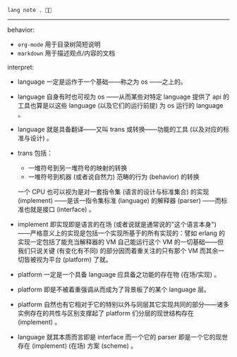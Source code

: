 
~~~ factor
lang note . 🥱🚰
~~~

----

behavior: 

- `org-mode` 用于目录树简短说明
- `markdown` 用于描述观点/内容的文档

interpret:

- language 一定是运作于一个基础——称之为 os ——之上的。
- language 自身有时也可视为 os ——从而某些对特定 language 提供了 api 的工具也算是以这些 language (以及它们的运行前提) 为 os 运行的 language 。
- language 就是具备翻译——又叫 trans 或转换——功能的工具 (以及对应的标准与设计) 。

- trans 包括：
  
  - 一堆符号到另一堆符号的映射的转换
  - 一堆符号到机器 (或者说自然力) 范畴的行为 (behavior) 的转换
  
  一个 CPU 也可以视为是对一套指令集 (语言的设计与标准集合) 的实现 (implement) ——是该一指令集标准 (language) 的解释器 (parser) ——而标准也就是接口 (interface) 。
  
- implement 即实现即是语言的在场 (或者说就是通常说的"这个语言本身") ——严格意义上的实现是包括一个实现所基于的所有实现的：譬如 erlang 的实现一定包括了能充当解释器的 VM 自己能运行这个 VM 的一切基础——但我们只说关键 (有变化有不同) 的部分因而着重关注的只有那个 VM 而其余一切皆被视为平台 (platform) 了就。
- platform 一定是一个具备 language 应具备之功能的存在物 (在场/实现) 。
- platform 即是不被着重强调从而成为了背景板了的某个 language 层。
- platform 自然也有它相对于它的特别以外与同层其它实现共同的部分——诸多实例存在的共性与区别支撑起了 platform 们分层的现世结构存在 (implement) 。
- language 就其本质而言即是 interface 而一个它的 parser 即是一个它的现世存在 (implement) (在场) 方案 (scheme) 。



